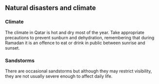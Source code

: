 ## Natural disasters and climate

### **Climate**

The climate in Qatar is hot and dry most of the year. Take appropriate precautions to prevent sunburn and dehydration, remembering that during Ramadan it is an offence to eat or drink in public between sunrise and sunset.

### **Sandstorms**

There are occasional sandstorms but although they may restrict visibility, they are not usually severe enough to affect daily life.